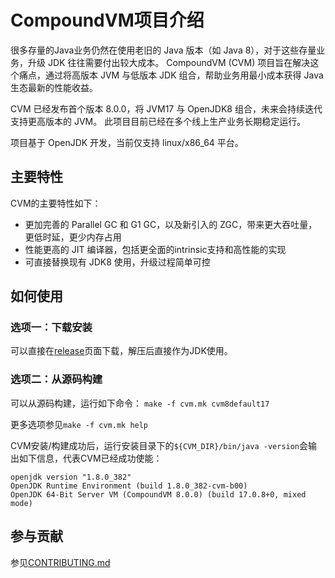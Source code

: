 # CompoundVM项目介绍
很多存量的Java业务仍然在使用老旧的 Java 版本（如 Java 8），对于这些存量业务，升级 JDK 往往需要付出较大成本。
CompoundVM (CVM) 项目旨在解决这个痛点，通过将高版本 JVM 与低版本 JDK 组合，帮助业务用最小成本获得 Java 生态最新的性能收益。

CVM 已经发布首个版本 8.0.0，将 JVM17 与 OpenJDK8 组合，未来会持续迭代支持更高版本的 JVM。
此项目目前已经在多个线上生产业务长期稳定运行。

项目基于 OpenJDK 开发，当前仅支持 linux/x86_64 平台。

## 主要特性

CVM的主要特性如下：
+ 更加完善的 Parallel GC 和 G1 GC，以及新引入的 ZGC，带来更大吞吐量，更低时延，更少内存占用
+ 性能更高的 JIT 编译器，包括更全面的intrinsic支持和高性能的实现
+ 可直接替换现有 JDK8 使用，升级过程简单可控

## 如何使用

### 选项一：下载安装

可以直接在[release](https://github.com/bytedance/CompoundVM/releases)页面下载，解压后直接作为JDK使用。

### 选项二：从源码构建

可以从源码构建，运行如下命令：
`make -f cvm.mk cvm8default17`

更多选项参见`make -f cvm.mk help`


CVM安装/构建成功后，运行安装目录下的`${CVM_DIR}/bin/java -version`会输出如下信息，代表CVM已经成功使能：
```
openjdk version "1.8.0_382"
OpenJDK Runtime Environment (build 1.8.0_382-cvm-b00)
OpenJDK 64-Bit Server VM (CompoundVM 8.0.0) (build 17.0.8+0, mixed mode)
```

## 参与贡献

参见[CONTRIBUTING.md](CONTRIBUTING.md)
